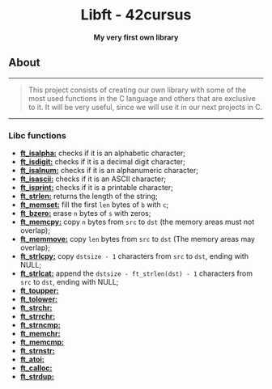 <h1 align="center">Libft - 42cursus</h1>
<p align="center"><strong>My very first own library</strong></p>

## About
---
> This project consists of creating our own library with some of the most used functions in the C language and others that are exclusive to it. It will be
very useful, since we will use it in our next projects in C.
---

### Libc functions

* [**ft_isalpha:**](/libft_files/ft_isalpha.c) checks if it is an alphabetic character;
* [**ft_isdigit:**](/libft_files/ft_isdigit.c) checks if it is a decimal digit character;
* [**ft_isalnum:**](/libft_files/ft_isalnum.c) checks if it is an alphanumeric character;
* [**ft_isascii:**](/libft_files/ft_isascii.c) checks if it is an ASCII character;
* [**ft_isprint:**](/libft_files/ft_isprint.c) checks if it is a printable character;
* [**ft_strlen:**](/libft_files/ft_strlen.c) returns the length of the string;
* [**ft_memset:**](/libft_files/ft_memset.c) fill the first `len` bytes of `b` with `c`;
* [**ft_bzero:**](/libft_files/ft_bzero.c) erase `n` bytes of `s` with zeros;
* [**ft_memcpy:**](/libft_files/ft_memcpy.c) copy `n` bytes from `src` to `dst` (the memory areas must not overlap);
* [**ft_memmove:**](/libft_files/ft_memmove.c) copy `len` bytes from `src` to `dst` (The memory areas may overlap);
* [**ft_strlcpy:**](/libft_files/ft_strlcpy.c) copy `dstsize - 1` characters from `src` to `dst`, ending with NULL;
* [**ft_strlcat:**](/libft_files/ft_strlcat.c) append the `dstsize - ft_strlen(dst) - 1` characters from `src` to `dst`, ending with NULL;
* [**ft_toupper:**](/libft_files/ft_toupper.c) 
* [**ft_tolower:**](/libft_files/ft_tolower.c) 
* [**ft_strchr:**](/libft_files/ft_strchr.c) 
* [**ft_strrchr:**](/libft_files/ft_strrchr.c) 
* [**ft_strncmp:**](/libft_files/ft_strncmp.c) 
* [**ft_memchr:**](/libft_files/ft_memchr.c) 
* [**ft_memcmp:**](/libft_files/ft_memcmp.c) 
* [**ft_strnstr:**](/libft_files/ft_strnstr.c) 
* [**ft_atoi:**](/libft_files/ft_atoi.c) 
* [**ft_calloc:**](/libft_files/ft_calloc.c) 
* [**ft_strdup:**](/libft_files/ft_strdup.c) 

